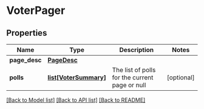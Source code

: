 # VoterPager

## Properties
Name | Type | Description | Notes
------------ | ------------- | ------------- | -------------
**page_desc** | [**PageDesc**](PageDesc.md) |  | 
**polls** | [**list[VoterSummary]**](VoterSummary.md) | The list of polls for the current page or null | [optional] 

[[Back to Model list]](../README.md#documentation-for-models) [[Back to API list]](../README.md#documentation-for-api-endpoints) [[Back to README]](../README.md)


